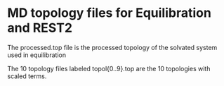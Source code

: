 # MD topology files for Equilibration and REST2
The processed.top file is the processed topology of the solvated system used in equilibration

The 10 topology files labeled topol{0..9}.top are the 10 topologies with scaled terms. 